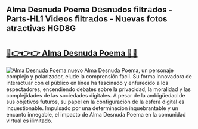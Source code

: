 ## Alma Desnuda Poema D𝚎sn𝚞dos filtr𝚊dos - Parts-HL1 Vid𝚎os filtr𝚊dos - N𝚞evas f𝚘tos atr𝚊ctivas HGD8G

# <h2><a href="http://mb0qk4u.tromn.icu/?c=Alma+Desnuda+Poema">🔗👉👉👉 Alma Desnuda Poema 🔗🔗</a></h2>

[![Alma Desnuda Poema nuevo](https://i.imgur.com/pEAQMta.gif)](http://mb0qk4u.tromn.icu/?c=Alma+Desnuda+Poema)
Alma Desnuda Poema, un personaje complejo y polarizador, elude la comprensión fácil. Su forma innovadora de interactuar con el público en línea ha fascinado y enfurecido a los espectadores, encendiendo debates sobre la privacidad, la moralidad y las complejidades de las sociedades digitales. A pesar de la ambigüedad de sus objetivos futuros, su papel en la configuración de la esfera digital es incuestionable. Impulsado por una determinación inquebrantable y un encanto innegable, el impacto de Alma Desnuda Poema en la comunidad virtual es ilimitado.
